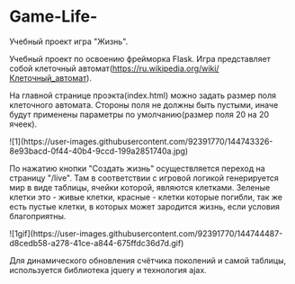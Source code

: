 # Game-Life-
Учебный проект игра "Жизнь".

Учебный проект по освоению фрейморка Flask. Игра представляет собой клеточный автомат(https://ru.wikipedia.org/wiki/Клеточный_автомат). 
<p>На главной странице проэкта(index.html) можно задать размер поля клеточного автомата. Стороны поля не должны быть пустыми,
иначе будут применены параметры по умолчанию(размер поля 20 на 20 ячеек).</p>
![1](https://user-images.githubusercontent.com/92391770/144743326-8e93bacd-0f44-40b4-9ccd-199a2851740a.jpg)
<p>По нажатию кнопки "Создать жизнь" осуществляется переход на страницу "/live". Там в соответствии с игровой логикой генерируется мир в виде таблицы, ячейки которой, являются клетками. Зеленые клетки это - живые клетки, красные - клетки которые погибли, так же есть пустые клетки, в которых может зародится жизнь, если условия благоприятны.</p>
![1gif](https://user-images.githubusercontent.com/92391770/144744487-d8cedb58-a278-41ce-a844-675ffdc36d7d.gif)
<p>Для динамического обновления счётчика поколений и самой таблицы, используется библиотека jquery и технология ajax. 

